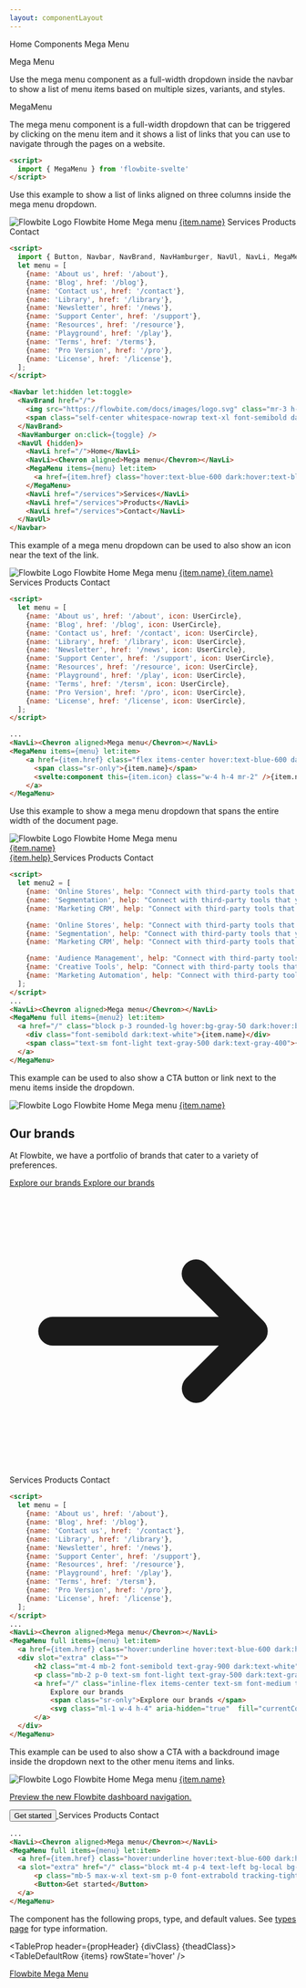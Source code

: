 ```yaml
---
layout: componentLayout
---
```


<script>
  import { Htwo, ExampleDiv, GitHubSource, CompoDescription, TableProp, TableDefaultRow } from '../utils'
  import { Button, Chevron, Navbar, Dropdown, NavBrand, NavHamburger, NavUl, NavLi, MegaMenu, Breadcrumb, BreadcrumbItem, UserCircle, Heading, P, A } from '$lib'

  import componentProps from '../props/MegaMenu.json'
  // Props table
  let items = componentProps.props
  let propHeader = ['Name', 'Type', 'Default']

  let divClass='w-full relative overflow-x-auto shadow-md sm:rounded-lg py-4'
  let theadClass ='text-xs text-gray-700 uppercase bg-gray-50 dark:bg-gray-700 dark:text-white'

  let menu = [
    {name: 'About us', href: '/about', icon: UserCircle},
    {name: 'Blog', href: '/blog', icon: UserCircle},
    {name: 'Contact us', href: '/contact', icon: UserCircle},
    {name: 'Library', href: '/library', icon: UserCircle},
    {name: 'Newsletter', href: '/news', icon: UserCircle},
    {name: 'Support Center', href: '/support', icon: UserCircle},
    {name: 'Resources', href: '/resource', icon: UserCircle},
    {name: 'Playground', href: '/play', icon: UserCircle},
    {name: 'Terms', href: '/tersm', icon: UserCircle},
    {name: 'Pro Version', href: '/pro', icon: UserCircle},
    {name: 'License', href: '/license', icon: UserCircle},
  ];


  let menu2 = [
    {name: 'Online Stores', help: "Connect with third-party tools that you're already using."},
    {name: 'Segmentation', help: "Connect with third-party tools that you're already using."},
    {name: 'Marketing CRM', help: "Connect with third-party tools that you're already using."},

    {name: 'Online Stores', help: "Connect with third-party tools that you're already using."},
    {name: 'Segmentation', help: "Connect with third-party tools that you're already using."},
    {name: 'Marketing CRM', help: "Connect with third-party tools that you're already using."},

    {name: 'Audience Management', help: "Connect with third-party tools that you're already using."},
    {name: 'Creative Tools', help: "Connect with third-party tools that you're already using."},
    {name: 'Marketing Automation', help: "Connect with third-party tools that you're already using."},
  ];

</script>

<Breadcrumb class="pb-8">
  <BreadcrumbItem href="/" home >Home</BreadcrumbItem>
  <BreadcrumbItem>Components</BreadcrumbItem>
  <BreadcrumbItem href="/footer">Mega Menu</BreadcrumbItem>
</Breadcrumb>

<Heading class="mb-2" tag="h1" customSize="text-3xl">Mega Menu</Heading>

<CompoDescription>Use the mega menu component as a full-width dropdown inside the navbar to show a list of menu items based on multiple sizes, variants, and styles.</CompoDescription>

<ExampleDiv>
<GitHubSource href="megamenu/MegaMenu.svelte">MegaMenu</GitHubSource>
</ExampleDiv>

The mega menu component is a full-width dropdown that can be triggered by clicking on the menu item and it shows a list of links that you can use to navigate through the pages on a website.

<Htwo label="Setup" />

```html
<script>
  import { MegaMenu } from 'flowbite-svelte'
</script>
```

<Htwo label="Default mega menu" />

Use this example to show a list of links aligned on three columns inside the mega menu dropdown.

<ExampleDiv class="h-80 md:h-64">
  <Navbar let:hidden let:toggle>
    <NavBrand href="/">
      <img src="https://flowbite.com/docs/images/logo.svg" class="mr-3 h-6 sm:h-9" alt="Flowbite Logo"/>
      <span class="self-center whitespace-nowrap text-xl font-semibold dark:text-white">Flowbite</span>
    </NavBrand>
    <NavHamburger on:click={toggle} />
    <NavUl {hidden}>
      <NavLi href="/">Home</NavLi>
      <NavLi><Chevron aligned>Mega menu</Chevron></NavLi>
      <MegaMenu items={menu} let:item>
        <a href={item.href} class="hover:text-blue-600 dark:hover:text-blue-500">{item.name}</a>
      </MegaMenu>
      <NavLi href="/services">Services</NavLi>
      <NavLi href="/services">Products</NavLi>
      <NavLi href="/services">Contact</NavLi>
    </NavUl>
  </Navbar>
</ExampleDiv>

```html
<script>
  import { Button, Navbar, NavBrand, NavHamburger, NavUl, NavLi, MegaMenu, Chevron } from 'flowbite-svelte'
  let menu = [
    {name: 'About us', href: '/about'},
    {name: 'Blog', href: '/blog'},
    {name: 'Contact us', href: '/contact'},
    {name: 'Library', href: '/library'},
    {name: 'Newsletter', href: '/news'},
    {name: 'Support Center', href: '/support'},
    {name: 'Resources', href: '/resource'},
    {name: 'Playground', href: '/play'},
    {name: 'Terms', href: '/terms'},
    {name: 'Pro Version', href: '/pro'},
    {name: 'License', href: '/license'},
  ];
</script>

<Navbar let:hidden let:toggle>
  <NavBrand href="/">
    <img src="https://flowbite.com/docs/images/logo.svg" class="mr-3 h-6 sm:h-9" alt="Flowbite Logo"/>
    <span class="self-center whitespace-nowrap text-xl font-semibold dark:text-white">Flowbite</span>
  </NavBrand>
  <NavHamburger on:click={toggle} />
  <NavUl {hidden}>
    <NavLi href="/">Home</NavLi>
    <NavLi><Chevron aligned>Mega menu</Chevron></NavLi>
    <MegaMenu items={menu} let:item>
      <a href={item.href} class="hover:text-blue-600 dark:hover:text-blue-500">{item.name}</a>
    </MegaMenu>
    <NavLi href="/services">Services</NavLi>
    <NavLi href="/services">Products</NavLi>
    <NavLi href="/services">Contact</NavLi>
  </NavUl>
</Navbar>
```

<Htwo label="Mega menu with icons" />

This example of a mega menu dropdown can be used to also show an icon near the text of the link.

<ExampleDiv class="h-80 md:h-60">
  <Navbar let:hidden let:toggle>
    <NavBrand href="/">
      <img src="https://flowbite.com/docs/images/logo.svg" class="mr-3 h-6 sm:h-9" alt="Flowbite Logo"/>
      <span class="self-center whitespace-nowrap text-xl font-semibold dark:text-white">Flowbite</span>
    </NavBrand>
    <NavHamburger on:click={toggle} />
    <NavUl {hidden}>
      <NavLi href="/">Home</NavLi>
      <NavLi><Chevron aligned>Mega menu</Chevron></NavLi>
      <MegaMenu items={menu} let:item>
          <a href={item.href} class="flex items-center hover:text-blue-600 dark:hover:text-blue-500">
            <span class="sr-only">{item.name}</span>
            <svelte:component this={item.icon} class="w-4 h-4 mr-2" />{item.name}
          </a>
      </MegaMenu>
      <NavLi href="/services">Services</NavLi>
      <NavLi href="/services">Products</NavLi>
      <NavLi href="/services">Contact</NavLi>
    </NavUl>
  </Navbar>
</ExampleDiv>

```html
<script>
  let menu = [
    {name: 'About us', href: '/about', icon: UserCircle},
    {name: 'Blog', href: '/blog', icon: UserCircle},
    {name: 'Contact us', href: '/contact', icon: UserCircle},
    {name: 'Library', href: '/library', icon: UserCircle},
    {name: 'Newsletter', href: '/news', icon: UserCircle},
    {name: 'Support Center', href: '/support', icon: UserCircle},
    {name: 'Resources', href: '/resource', icon: UserCircle},
    {name: 'Playground', href: '/play', icon: UserCircle},
    {name: 'Terms', href: '/tersm', icon: UserCircle},
    {name: 'Pro Version', href: '/pro', icon: UserCircle},
    {name: 'License', href: '/license', icon: UserCircle},
  ];
</script>

...
<NavLi><Chevron aligned>Mega menu</Chevron></NavLi>
<MegaMenu items={menu} let:item>
    <a href={item.href} class="flex items-center hover:text-blue-600 dark:hover:text-blue-500">
      <span class="sr-only">{item.name}</span>
      <svelte:component this={item.icon} class="w-4 h-4 mr-2" />{item.name}
    </a>
</MegaMenu>
```

<Htwo label="Full width dropdown" />

Use this example to show a mega menu dropdown that spans the entire width of the document page.

<ExampleDiv class="relative h-96">
  <Navbar let:hidden let:toggle>
      <NavBrand href="/">
          <img src="https://flowbite.com/docs/images/logo.svg" class="mr-3 h-6 sm:h-9" alt="Flowbite Logo"/>
          <span class="self-center whitespace-nowrap text-xl font-semibold dark:text-white">Flowbite</span>
      </NavBrand>
      <NavHamburger on:click={toggle} />
      <NavUl {hidden}>
          <NavLi href="/">Home</NavLi>
          <NavLi><Chevron aligned>Mega menu</Chevron></NavLi>
          <MegaMenu full items={menu2} let:item>
            <a href="/" class="block p-3 rounded-lg hover:bg-gray-50 dark:hover:bg-gray-700 h-full">
              <div class="font-semibold dark:text-white">{item.name}</div>
              <span class="text-sm font-light text-gray-500 dark:text-gray-400">{item.help}</span>
            </a>
          </MegaMenu>
          <NavLi href="/services">Services</NavLi>
          <NavLi href="/services">Products</NavLi>
          <NavLi href="/services">Contact</NavLi>
      </NavUl>
  </Navbar>
</ExampleDiv>

```html
<script>
  let menu2 = [
    {name: 'Online Stores', help: "Connect with third-party tools that you're already using."},
    {name: 'Segmentation', help: "Connect with third-party tools that you're already using."},
    {name: 'Marketing CRM', help: "Connect with third-party tools that you're already using."},

    {name: 'Online Stores', help: "Connect with third-party tools that you're already using."},
    {name: 'Segmentation', help: "Connect with third-party tools that you're already using."},
    {name: 'Marketing CRM', help: "Connect with third-party tools that you're already using."},

    {name: 'Audience Management', help: "Connect with third-party tools that you're already using."},
    {name: 'Creative Tools', help: "Connect with third-party tools that you're already using."},
    {name: 'Marketing Automation', help: "Connect with third-party tools that you're already using."},
  ];
</script>
...
<NavLi><Chevron aligned>Mega menu</Chevron></NavLi>
<MegaMenu full items={menu2} let:item>
  <a href="/" class="block p-3 rounded-lg hover:bg-gray-50 dark:hover:bg-gray-700 h-full">
    <div class="font-semibold dark:text-white">{item.name}</div>
    <span class="text-sm font-light text-gray-500 dark:text-gray-400">{item.help}</span>
  </a>
</MegaMenu>
```

<Htwo label="Full width with CTA" />

This example can be used to also show a CTA button or link next to the menu items inside the dropdown.

<ExampleDiv class="relative h-80">
  <Navbar let:hidden let:toggle>
      <NavBrand href="/">
          <img src="https://flowbite.com/docs/images/logo.svg" class="mr-3 h-6 sm:h-9" alt="Flowbite Logo"/>
          <span class="self-center whitespace-nowrap text-xl font-semibold dark:text-white">Flowbite</span>
      </NavBrand>
      <NavHamburger on:click={toggle} />
      <NavUl {hidden}>
          <NavLi href="/">Home</NavLi>
          <NavLi><Chevron aligned>Mega menu</Chevron></NavLi>
          <MegaMenu full items={menu} let:item>
            <a href={item.href} class="hover:underline hover:text-blue-600 dark:hover:text-blue-500">{item.name}</a>
            <div slot="extra" class="">
                <h2 class="mt-4 mb-2 font-semibold text-gray-900 dark:text-white">Our brands</h2>
                <p class="mb-2 p-0 text-sm font-light text-gray-500 dark:text-gray-300">At Flowbite, we have a portfolio of brands that cater to a variety of preferences.</p>
                <a href="/" class="inline-flex items-center text-sm font-medium text-blue-600 hover:underline hover:text-blue-600 dark:text-blue-500 dark:hover:text-blue-700">
                    Explore our brands 
                    <span class="sr-only">Explore our brands </span>
                    <svg class="ml-1 w-4 h-4" aria-hidden="true"  fill="currentColor" viewBox="0 0 20 20" xmlns="http://www.w3.org/2000/svg"><path fill-rule="evenodd" d="M12.293 5.293a1 1 0 011.414 0l4 4a1 1 0 010 1.414l-4 4a1 1 0 01-1.414-1.414L14.586 11H3a1 1 0 110-2h11.586l-2.293-2.293a1 1 0 010-1.414z" clip-rule="evenodd"></path></svg>
                </a>
            </div>
          </MegaMenu>
          <NavLi href="/services">Services</NavLi>
          <NavLi href="/services">Products</NavLi>
          <NavLi href="/services">Contact</NavLi>
      </NavUl>
  </Navbar>
</ExampleDiv>

```html
<script>
  let menu = [
    {name: 'About us', href: '/about'},
    {name: 'Blog', href: '/blog'},
    {name: 'Contact us', href: '/contact'},
    {name: 'Library', href: '/library'},
    {name: 'Newsletter', href: '/news'},
    {name: 'Support Center', href: '/support'},
    {name: 'Resources', href: '/resource'},
    {name: 'Playground', href: '/play'},
    {name: 'Terms', href: '/tersm'},
    {name: 'Pro Version', href: '/pro'},
    {name: 'License', href: '/license'},
  ];
</script>
...
<NavLi><Chevron aligned>Mega menu</Chevron></NavLi>
<MegaMenu full items={menu} let:item>
  <a href={item.href} class="hover:underline hover:text-blue-600 dark:hover:text-blue-500">{item.name}</a>
  <div slot="extra" class="">
      <h2 class="mt-4 mb-2 font-semibold text-gray-900 dark:text-white">Our brands</h2>
      <p class="mb-2 p-0 text-sm font-light text-gray-500 dark:text-gray-300">At Flowbite, we have a portfolio of brands that cater to a variety of preferences.</p>
      <a href="/" class="inline-flex items-center text-sm font-medium text-blue-600 hover:underline hover:text-blue-600 dark:text-blue-500 dark:hover:text-blue-700">
          Explore our brands 
          <span class="sr-only">Explore our brands </span>
          <svg class="ml-1 w-4 h-4" aria-hidden="true"  fill="currentColor" viewBox="0 0 20 20" xmlns="http://www.w3.org/2000/svg"><path fill-rule="evenodd" d="M12.293 5.293a1 1 0 011.414 0l4 4a1 1 0 010 1.414l-4 4a1 1 0 01-1.414-1.414L14.586 11H3a1 1 0 110-2h11.586l-2.293-2.293a1 1 0 010-1.414z" clip-rule="evenodd"></path></svg>
      </a>
  </div>
</MegaMenu>
```

<Htwo label="Full width with image" />

This example can be used to also show a CTA with a backdround image inside the dropdown next to the other menu items and links.

<ExampleDiv class="relative h-80">
  <Navbar let:hidden let:toggle>
      <NavBrand href="/">
          <img src="https://flowbite.com/docs/images/logo.svg" class="mr-3 h-6 sm:h-9" alt="Flowbite Logo"/>
          <span class="self-center whitespace-nowrap text-xl font-semibold dark:text-white">Flowbite</span>
      </NavBrand>
      <NavHamburger on:click={toggle} />
      <NavUl {hidden}>
          <NavLi href="/">Home</NavLi>
          <NavLi><Chevron aligned>Mega menu</Chevron></NavLi>
          <MegaMenu full items={menu} let:item>
            <a href={item.href} class="hover:underline hover:text-blue-600 dark:hover:text-blue-500">{item.name}</a>
            <a slot="extra" href="/" class="block mt-4 p-4 text-left bg-local bg-gray-500 bg-center bg-no-repeat bg-cover rounded-lg bg-blend-multiply hover:bg-blend-soft-light dark:hover:bg-blend-darken" style="background-image: url(/images/nature-1.jpeg)">
                <p class="mb-5 max-w-xl text-sm p-0 font-extrabold tracking-tight leading-tight text-white">Preview the new Flowbite dashboard navigation.</p>
                <Button>Get started</Button>
            </a>
          </MegaMenu>
          <NavLi href="/services">Services</NavLi>
          <NavLi href="/services">Products</NavLi>
          <NavLi href="/services">Contact</NavLi>
      </NavUl>
  </Navbar>
</ExampleDiv>

```html
...
<NavLi><Chevron aligned>Mega menu</Chevron></NavLi>
<MegaMenu full items={menu} let:item>
  <a href={item.href} class="hover:underline hover:text-blue-600 dark:hover:text-blue-500">{item.name}</a>
  <a slot="extra" href="/" class="block mt-4 p-4 text-left bg-local bg-gray-500 bg-center bg-no-repeat bg-cover rounded-lg bg-blend-multiply hover:bg-blend-soft-light dark:hover:bg-blend-darken" style="background-image: url(/images/nature-1.jpeg)">
      <p class="mb-5 max-w-xl text-sm p-0 font-extrabold tracking-tight leading-tight text-white">Preview the new Flowbite dashboard navigation.</p>
      <Button>Get started</Button>
  </a>
</MegaMenu>
```

<Htwo label="Props" />

<p>The component has the following props, type, and default values. See <a href="/pages/types">types 
 page</a> for type information.</p>

<TableProp header={propHeader} {divClass} {theadClass}>
  <TableDefaultRow {items} rowState='hover' />
</TableProp>

<Htwo label="References" />

<P>
  <A href="https://flowbite.com/docs/components/mega-menu/" target="_blank" class="link"
    >Flowbite Mega Menu</A
  >
</P>
